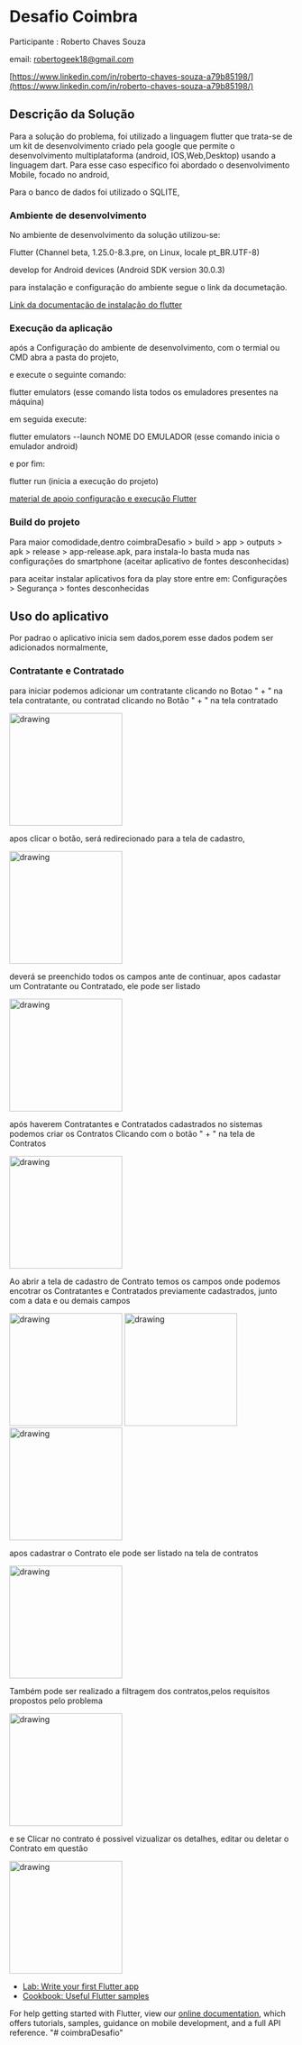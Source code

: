 # Desafio Coimbra

Participante : Roberto Chaves Souza

email: robertogeek18@gmail.com

[https://www.linkedin.com/in/roberto-chaves-souza-a79b85198/](https://www.linkedin.com/in/roberto-chaves-souza-a79b85198/)


## Descrição da Solução

Para a solução do problema, foi utilizado a linguagem flutter que trata-se de um kit de desenvolvimento criado pela google que permite o desenvolvimento multiplataforma (android, IOS,Web,Desktop) usando a linguagem dart. Para esse caso específico foi abordado o desenvolvimento Mobile, focado no android,

Para o banco de dados foi utilizado o SQLITE,

### Ambiente de desenvolvimento
 
 No ambiente de desenvolvimento da solução utilizou-se:
 
 Flutter (Channel beta, 1.25.0-8.3.pre, on Linux, locale pt_BR.UTF-8)
 
 develop for Android devices (Android SDK version 30.0.3)
 
 para instalação e configuração do ambiente segue o link da documetação.
  
 [Link da documentação de instalação do flutter](https://flutter.dev/docs/get-started/install)
 
 ### Execução da aplicação
  
  após a Configuração do ambiente de desenvolvimento, com o termial ou CMD abra a pasta do projeto,
  
  e execute o seguinte comando:
  
  flutter emulators (esse comando lista todos os emuladores presentes na máquina)
  
  em seguida execute:
  
  flutter emulators --launch NOME DO EMULADOR (esse comando inicia o emulador android)
  
  e por fim:
  
  flutter run (inicia a execução do projeto)
 
 [material de apoio configuração e execução Flutter](https://www.devmedia.com.br/hello-world-com-flutter/40321)
 
 ### Build do projeto
     
 Para maior comodidade,dentro coimbraDesafio > build > app > outputs > apk > release > app-release.apk,
 para instala-lo basta muda nas configurações do smartphone (aceitar aplicativo de fontes desconhecidas)

 para aceitar instalar aplicativos fora da play store entre em: Configurações > Segurança > fontes desconhecidas 

## Uso do aplicativo

Por padrao o aplicativo inicia sem dados,porem esse dados podem ser adicionados normalmente,

### Contratante e Contratado

para iniciar podemos adicionar um contratante clicando no Botao " + " na tela contratante, ou contratad clicando no Botão " + " na tela contratado

<img src="https://github.com/robertcsouza/coimbraDesafio/blob/main/images/screens/Screenshot_1614618067.png" alt="drawing" width="200"/>

apos clicar o botão, será redirecionado para a tela de cadastro,

<img src="https://github.com/robertcsouza/coimbraDesafio/blob/main/images/screens/Screenshot_1614618099.png" alt="drawing" width="200"/>

deverá se preenchido todos os campos ante de continuar, apos cadastar um Contratante ou Contratado, ele pode ser listado

<img src="https://github.com/robertcsouza/coimbraDesafio/blob/main/images/screens/Screenshot_1614623804.png" alt="drawing" width="200"/>

após haverem Contratantes e Contratados cadastrados no sistemas podemos criar os Contratos Clicando com o botão " + " na tela de Contratos

<img src="https://github.com/robertcsouza/coimbraDesafio/blob/main/images/screens/Screenshot_1614624385.png" alt="drawing" width="200"/>

Ao abrir a tela de cadastro de Contrato temos os campos onde podemos encotrar os Contratantes e Contratados previamente cadastrados, junto com a data e ou demais campos 

<img src="https://github.com/robertcsouza/coimbraDesafio/blob/main/images/screens/Screenshot_1614624405.png" alt="drawing" width="200"/>
<img src="https://github.com/robertcsouza/coimbraDesafio/blob/main/images/screens/Screenshot_1614624396.png" alt="drawing" width="200"/>
<img src="https://github.com/robertcsouza/coimbraDesafio/blob/main/images/screens/Screenshot_1614624401.png" alt="drawing" width="200"/>

apos cadastrar o Contrato ele pode ser listado na tela de contratos

<img src="https://github.com/robertcsouza/coimbraDesafio/blob/main/images/screens/Screenshot_1614624824.png" alt="drawing" width="200"/>

Também pode ser realizado a filtragem dos contratos,pelos requisitos propostos pelo problema

<img src="https://github.com/robertcsouza/coimbraDesafio/blob/main/images/screens/Screenshot_1614624851.png" alt="drawing" width="200"/>

e se Clicar no contrato é possivel  vizualizar os detalhes, editar ou deletar o Contrato em questão

<img src="https://github.com/robertcsouza/coimbraDesafio/blob/main/images/screens/Screenshot_1614624833.png" alt="drawing" width="200"/>



- [Lab: Write your first Flutter app](https://flutter.dev/docs/get-started/codelab)
- [Cookbook: Useful Flutter samples](https://flutter.dev/docs/cookbook)

For help getting started with Flutter, view our
[online documentation](https://flutter.dev/docs), which offers tutorials,
samples, guidance on mobile development, and a full API reference.
"# coimbraDesafio" 
